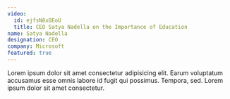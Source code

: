 ```yaml
---
video:
  id: ejfsN8xOEoU
  title: CEO Satya Nadella on the Importance of Education
name: Satya Nadella
designation: CEO
company: Microsoft
featured: true
---
```


Lorem ipsum dolor sit amet consectetur adipisicing elit. Earum voluptatum accusamus esse omnis labore id fugit qui possimus. Tempora, sed. Lorem ipsum dolor sit amet consectetur.
